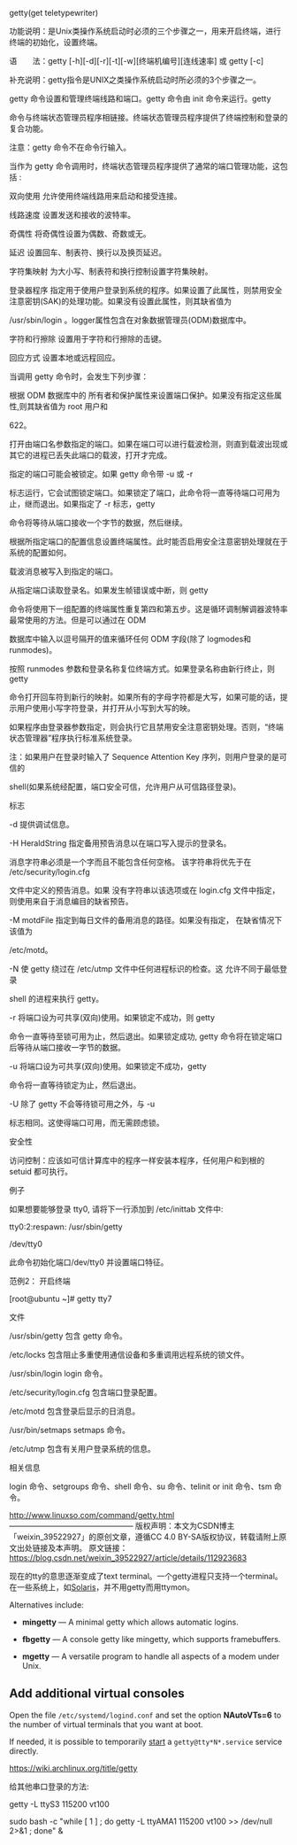  

getty(get teletypewriter)

功能说明：是Unix类操作系统启动时必须的三个步骤之一，用来开启终端，进行终端的初始化，设置终端。

语　　法：getty [-h][-d][-r][-t][-w][终端机编号][连线速率] 或 getty [-c]

补充说明：getty指令是UNIX之类操作系统启动时所必须的3个步骤之一。

getty 命令设置和管理终端线路和端口。getty 命令由 init 命令来运行。getty

命令与终端状态管理员程序相链接。终端状态管理员程序提供了终端控制和登录的复合功能。

注意：getty 命令不在命令行输入。

当作为 getty 命令调用时，终端状态管理员程序提供了通常的端口管理功能，这包括 :

双向使用 允许使用终端线路用来启动和接受连接。

线路速度 设置发送和接收的波特率。

奇偶性 将奇偶性设置为偶数、奇数或无。

延迟 设置回车、制表符、换行以及换页延迟。

字符集映射 为大小写、制表符和换行控制设置字符集映射。

登录器程序 指定用于使用户登录到系统的程序。如果设置了此属性，则禁用安全注意密钥(SAK)的处理功能。如果没有设置此属性，则其缺省值为

/usr/sbin/login 。logger属性包含在对象数据管理员(ODM)数据库中。

字符和行擦除 设置用于字符和行擦除的击键。

回应方式 设置本地或远程回应。

当调用 getty 命令时，会发生下列步骤：

根据 ODM 数据库中的 所有者和保护属性来设置端口保护。如果没有指定这些属性,则其缺省值为 root 用户和

622。

打开由端口名参数指定的端口。如果在端口可以进行载波检测，则直到载波出现或其它的进程已丢失此端口的载波，打开才完成。

指定的端口可能会被锁定。如果 getty 命令带 -u 或 -r

标志运行，它会试图锁定端口。如果锁定了端口，此命令将一直等待端口可用为止，继而退出。如果指定了 -r 标志，getty

命令将等待从端口接收一个字节的数据，然后继续。

根据所指定端口的配置信息设置终端属性。此时能否启用安全注意密钥处理就在于系统的配置如何。

载波消息被写入到指定的端口。

从指定端口读取登录名。如果发生帧错误或中断，则 getty

命令将使用下一组配置的终端属性重复第四和第五步。这是循环调制解调器波特率最常使用的方法。但是可以通过在 ODM

数据库中输入以逗号隔开的值来循环任何 ODM 字段(除了 logmodes和 runmodes)。

按照 runmodes 参数和登录名称复位终端方式。如果登录名称由新行终止，则 getty

命令打开回车符到新行的映射。如果所有的字母字符都是大写，如果可能的话，提示用户使用小写字符登录，并打开从小写到大写的映。

如果程序由登录器参数指定，则会执行它且禁用安全注意密钥处理。否则，“终端状态管理器”程序执行标准系统登录。

注：如果用户在登录时输入了 Sequence Attention Key 序列，则用户登录的是可信的

shell(如果系统经配置，端口安全可信，允许用户从可信路径登录)。

标志

-d 提供调试信息。

-H HeraldString 指定备用预告消息以在端口写入提示的登录名。

消息字符串必须是一个字而且不能包含任何空格。 该字符串将优先于在 /etc/security/login.cfg

文件中定义的预告消息。如果 没有字符串以该选项或在 login.cfg 文件中指定， 则使用来自于消息编目的缺省预告。

-M motdFile 指定到每日文件的备用消息的路径。如果没有指定， 在缺省情况下该值为

/etc/motd。

-N 使 getty 绕过在 /etc/utmp 文件中任何进程标识的检查。这 允许不同于最低登录

shell 的进程来执行 getty。

-r 将端口设为可共享(双向)使用。如果锁定不成功，则 getty

命令一直等待至锁可用为止，然后退出。如果锁定成功, getty 命令将在锁定端口后等待从端口接收一字节的数据。

-u 将端口设为可共享(双向)使用。如果锁定不成功，getty

命令将一直等待锁定为止，然后退出。

-U 除了 getty 不会等待锁可用之外，与 -u

标志相同。这使得端口可用，而无需顾虑锁。

安全性

访问控制：应该如可信计算库中的程序一样安装本程序，任何用户和到根的 setuid 都可执行。

例子

如果想要能够登录 tty0, 请将下一行添加到 /etc/inittab 文件中:

tty0:2:respawn: /usr/sbin/getty

/dev/tty0

此命令初始化端口/dev/tty0 并设置端口特征。

范例2： 开启终端

[root@ubuntu ~]# getty tty7

文件

/usr/sbin/getty 包含 getty 命令。

/etc/locks 包含阻止多重使用通信设备和多重调用远程系统的锁文件。

/usr/sbin/login login 命令。

/etc/security/login.cfg 包含端口登录配置。

/etc/motd 包含登录后显示的日消息。

/usr/bin/setmaps setmaps 命令。

/etc/utmp 包含有关用户登录系统的信息。

相关信息

login 命令、setgroups 命令、shell 命令、su 命令、telinit or init 命令、tsm 命令。

http://www.linuxso.com/command/getty.html
————————————————
版权声明：本文为CSDN博主「weixin_39522927」的原创文章，遵循CC 4.0 BY-SA版权协议，转载请附上原文出处链接及本声明。
原文链接：https://blog.csdn.net/weixin_39522927/article/details/112923683





现在的tty的意思逐渐变成了text terminal。一个getty进程只支持一个terminal。在一些系统上，如[Solaris](https://zh.wikipedia.org/wiki/Solaris)，并不用getty而用ttymon。

Alternatives include:

- **mingetty** — A minimal getty which allows automatic logins.



- **fbgetty** — A console getty like mingetty, which supports framebuffers.



- **mgetty** — A versatile program to handle all aspects of a modem under Unix.



## Add additional virtual consoles

Open the file `/etc/systemd/logind.conf` and set the option **NAutoVTs=6** to the number of virtual terminals that you want at boot.

If needed, it is possible to temporarily [start](https://wiki.archlinux.org/title/Start) a `getty@tty*N*.service` service directly.



https://wiki.archlinux.org/title/getty



给其他串口登录的方法:

getty -L ttyS3 115200 vt100

sudo bash -c "while [ 1 ] ; do getty -L ttyAMA1 115200 vt100 >> /dev/null 2>&1 ; done" &